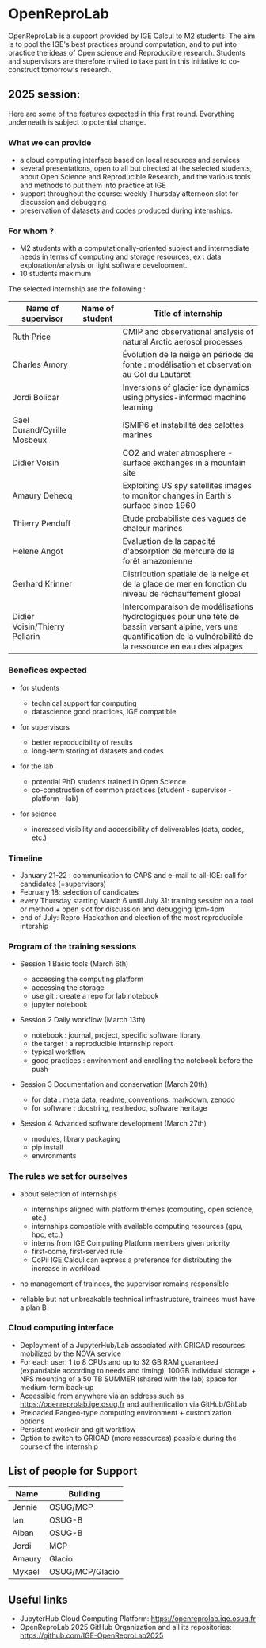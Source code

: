 # OpenReproLab

OpenReproLab is a support provided by IGE Calcul to M2 students. The aim is to pool the IGE's best practices around computation, and to put into practice the ideas of Open science and Reproducible research. Students and supervisors are therefore invited to take part in this initiative to co-construct tomorrow's research.

## 2025 session:
Here are some of the features expected in this first round. Everything underneath is subject to potential change.

### What we can provide
- a cloud computing interface based on local resources and services
- several presentations, open to all but directed at the selected students, about Open Science and Reproducible Research, and the various tools and methods to put them into practice at IGE
- support throughout the course: weekly Thursday afternoon slot for discussion and debugging
- preservation of datasets and codes produced during internships.

### For whom ?
- M2 students with a computationally-oriented subject and intermediate needs in terms of computing and storage resources, ex : data exploration/analysis or light software development.
- 10 students maximum

The selected internship are the following :

|   Name of supervisor           |     Name of student          | Title of internship |
|--------------------------------|------------------------------|---------------------|
|       Ruth Price               |                              | CMIP and observational analysis of natural Arctic aerosol processes |
|       Charles Amory            |                              | Évolution de la neige en période de fonte : modélisation et observation au Col du Lautaret |
|       Jordi Bolibar            |                              | Inversions of glacier ice dynamics using physics-informed machine learning |
| Gael Durand/Cyrille Mosbeux    |                              | ISMIP6 et instabilité des calottes marines |
|       Didier Voisin            |                              | CO2 and water atmosphere - surface exchanges in a mountain site |
|       Amaury Dehecq            |                              | Exploiting US spy satellites images to monitor changes in Earth's surface since 1960 |
|       Thierry Penduff          |                              | Etude probabiliste des vagues de chaleur marines |
|       Helene Angot             |                              | Evaluation de la capacité d'absorption de mercure de la forêt amazonienne |
|       Gerhard Krinner          |                              | Distribution spatiale de la neige et de la glace de mer en fonction du niveau de réchauffement global |
| Didier Voisin/Thierry Pellarin |                              | Intercomparaison de modélisations hydrologiques pour une tête de bassin versant alpine, vers une quantification de la vulnérabilité de la ressource en eau des alpages|


### Benefices expected
- for students
  - technical support for computing
  - datascience good practices, IGE compatible

- for supervisors
  - better reproducibility of results
  - long-term storing of datasets and codes
 
- for the lab
  - potential PhD students trained in Open Science
  - co-construction of common practices (student - supervisor - platform - lab)
 
- for science
  - increased visibility and accessibility of deliverables (data, codes, etc.)
 
### Timeline
- January 21-22 : communication to CAPS and e-mail to all-IGE: call for candidates (=supervisors)
- February 18: selection of candidates
- every Thursday starting March 6 until July 31: training session on a tool or method + open slot for discussion and debugging 1pm-4pm
- end of July: Repro-Hackathon and election of the most reproducible intership

### Program of the training sessions

- Session 1 Basic tools (March 6th)
  - accessing the computing platform
  - accessing the storage
  - use git : create a repo for lab notebook
  - jupyter notebook

- Session 2 Daily workflow (March 13th)
  - notebook : journal, project, specific software library
  - the target : a reproducible internship report
  - typical workflow
  - good practices : environment and enrolling the notebook before the push
 
- Session 3 Documentation and conservation (March 20th)
  - for data : meta data, readme, conventions, markdown, zenodo
  - for software : docstring, reathedoc, software heritage
 
- Session 4 Advanced software development (March 27th)
  - modules, library packaging
  - pip install
  - environments

### The rules we set for ourselves
- about selection of internships
  - internships aligned with platform themes (computing, open science, etc.)
  - internships compatible with available computing resources (gpu, hpc, etc.)
  - interns from IGE Computing Platform members given priority
  - first-come, first-served rule
  - CoPil IGE Calcul can express a preference for distributing the increase in workload

- no management of trainees, the supervisor remains responsible
- reliable but not unbreakable technical infrastructure, trainees must have a plan B

### Cloud computing interface
- Deployment of a JupyterHub/Lab associated with GRICAD resources mobilized by the NOVA service
- For each user: 1 to 8 CPUs and up to 32 GB RAM guaranteed (expandable according to needs and timing), 100GB individual storage + NFS mounting of a 50 TB SUMMER (shared with the lab) space for medium-term back-up
- Accessible from anywhere via an address such as https://openreprolab.ige.osug.fr and authentication via GitHub/GitLab
- Preloaded Pangeo-type computing environment + customization options 
- Persistent workdir and git workflow  
- Option to switch to GRICAD (more ressources) possible during the course of the internship

##  List of people for Support

|   Name                    |      Building                  |
|---------------------------|------------------------------|
|       Jennie       |          OSUG/MCP              |
|       Ian           |          OSUG-B                |
|       Alban           |          OSUG-B                |
|       Jordi           |          MCP                |
|       Amaury          |         Glacio              |
| Mykael | OSUG/MCP/Glacio |

## Useful links
- JupyterHub Cloud Computing Platform: https://openreprolab.ige.osug.fr
- OpenReproLab 2025 GitHub Organization and all its repositories: https://github.com/IGE-OpenReproLab2025
